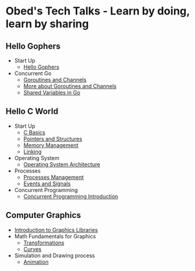 # Obed's Tech Talks - Learn by doing, learn by sharing

## Hello Gophers

- Start Up
  - [Hello Gophers](./content/hello-gophers/start-up/hello-gophers.html)
- Concurrent Go
  - [Goroutines and Channels](./content/hello-gophers/goroutines/goroutines_channels_intro.html)
  - [More about Goroutines and Channels](./content/hello-gophers/goroutines/goroutines_channels_part2.html)
  - [Shared Variables in Go](./content/hello-gophers/goroutines/goroutines_shared_variables.html)


## Hello C World

- Start Up
  - [C Basics](./content/hello-c-world/start-up/00-basics.html)
  - [Pointers and Structures](./content/hello-c-world/start-up/01-pointers-structures.html)
  - [Memory Management](./content/hello-c-world/start-up/02-memory-mgmt.html)
  - [Linking](./content/hello-c-world/start-up/03-linking.html)
- Operating System
  - [Operating System Architecture](content/hello-c-world/os/04-os-intro.html)
- Processes
  - [Processes Management](content/hello-c-world/processes/05-processes.html)
  - [Events and Signals](content/hello-c-world/events-signals/06-events-signals.html)
- Concurrent Programming
  - [Concurrent Programming Introduction](content/hello-c-world/concurrent/07-concurrent-programming.html)


## Computer Graphics

- [Introduction to Graphics Libraries](content/computer-graphics/graphics-libs/graphics-libs.html)
- Math Fundamentals for Graphics
  - [Transformations](content/computer-graphics/math-fundamentals/transformations.html)
  - [Curves](content/computer-graphics/math-fundamentals/curves.html)
- Simulation and Drawing process
  - [Animation](content/computer-graphics/simulation-drawing/animation.html)